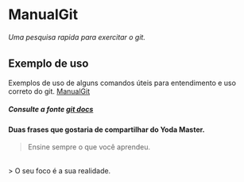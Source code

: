 # ManualGit
###### _Uma pesquisa rapida para exercitar o git._

## Exemplo de uso
Exemplos de uso de alguns comandos úteis para entendimento e uso correto do git. [ManualGit](https://github.com/gregoriohd/ManualGit/blob/master/manualGit.txt)
##### Consulte a fonte [git docs](https://git-scm.com/docs)

#### Duas frases que gostaria de compartilhar do Yoda Master.
> Ensine sempre o que você aprendeu.
<br />
> O seu foco é a sua realidade.

